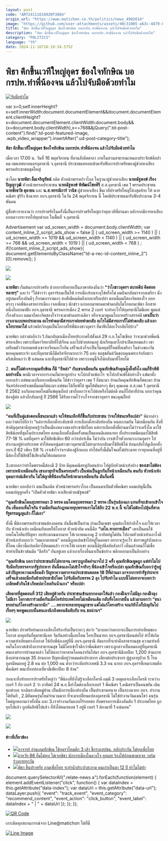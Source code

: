 ```yaml
---
layout: post
code: "ART2411161602NT38Q4"
origin_url: "https://www.matichon.co.th/politics/news_4902614"
image: "https://github.com/user-attachments/assets/40c31005-a63c-4879-8182-5ab32ec2c7dc"
title: "พิธา คึกขึ้นเวทีใหญ่อุดร ข้องใจทักษิณ บอกรปห.ทำพี่น้องจน แล้วไปจับมือด้วยทำไม"
description: "พิธา คึกขึ้นเวทีใหญ่อุดร ข้องใจทักษิณ บอกรปห.ทำพี่น้องจน แล้วไปจับมือด้วยทำไม"
category: "POLITICS"
language: "th"
date: 2024-11-16T16:10:34.575Z
---
```


# พิธา คึกขึ้นเวทีใหญ่อุดร ข้องใจทักษิณ บอกรปห.ทำพี่น้องจน แล้วไปจับมือด้วยทำไม

[![](https://www.matichon.co.th/wp-content/uploads/2024/11/จับมือทำไม.jpg "จับมือทำไม")](https://www.matichon.co.th/wp-content/uploads/2024/11/จับมือทำไม.jpg)

var x=0;self.innerHeight?x=self.innerWidth:document.documentElement&&document.documentElement.clientHeight?x=document.documentElement.clientWidth:document.body&&(x=document.body.clientWidth),x<=768&&jQuery(".td-post-content").find(".td-post-featured-image, .wpb\_video\_wrapper").insertAfter(".ud-post-category-title");

**พิธา คึกขึ้นเวทีใหญ่อุดร ข้องใจทักษิณ บอกรปห.ทำพี่น้องจน แล้วไปจับมือด้วยทำไม**

เมื่อเวลา 17.00 น. วันที่ 16 พฤศจิกายน ที่ลานสังคีตศาลา ภายในสวนสาธารณะหนองประจักษ์ศิลปาคม เขตเทศบาลนครอุดรธานี จ.อุดรธานี ประชาชนทยอยเข้ามารับฟังการปราศรัยของผู้ช่วยหาเสียงพรรคประชาชนชุดใหญ่

นำโดย **นายพิธา ลิ้มเจริญรัตน์** อดีต หัวหน้าพรรคก้าวไกล ในฐานะผู้ช่วยหาเสียง **นายณัฐพงษ์ เรืองปัญญาวุฒิ** หัวหน้าพรรคประชาชน **นายณัฐพงษ์ พิพัฒน์ไชยศิริ** ส.ส.อุดรธานี เขต 1 พรรคประชาชน **นายชัยธวัช ตุลาธน** และ **น.ส.พรรณิการ์ วานิช** ผู้ช่วยหาเสียง ขึ้นเวทีปราศรัยใหญ่โค้งสุดท้าย ให้ นายคณิศร ขุริรัง ชิงนายก อบจ.อุดรธานี ในวัน 24 พฤศจิกายน นี้ โดยมีประชาชนมารับฟังประมาณ 3-4 พันคน

ผู้สื่อข่าวรายงานว่า การปราศรัยในครั้งนี้เป็นการปราศรัยใหญ่กว่าทุกเวทีที่ผ่านมา หลังจากมีการหาเสียงแบบดาวกระจายไปทุกตำบล ในพื้นที่ จ.อุดรธานี

Advertisement var ud\_screen\_width = document.body.clientWidth; var content\_inline\_2\_script\_ads\_show = false || ( ud\_screen\_width >= 1140 ) || ( ud\_screen\_width >= 1019 && ud\_screen\_width < 1140 ) || ( ud\_screen\_width >= 768 && ud\_screen\_width < 1019 ) || ( ud\_screen\_width < 768 ) ; if(!content\_inline\_2\_script\_ads\_show){ document.getElementsByClassName("td-a-rec-id-content\_inline\_2")\[0\].remove(); }

![](https://www.matichon.co.th/wp-content/uploads/2024/11/797141_0-1024x577.jpg)

![](https://www.matichon.co.th/wp-content/uploads/2024/11/797109_0-1024x577.jpg)

**นายพิธา** เริ่มต้นการปราศรัย ด้วยการทักทายเป็นภาษาท้องถิ่นว่า **“ว่าไงชาวอุดรฯ สบายดีบ่ คึดฮอยหลายๆ”** และว่า “ได้ข่าวว่า อุดรฯร้อนเป็นไฟ การเมืองร้อนระอุใช่หรือไม่ ผมบินกลับมาจากอเมริกา นั่งอยู่บนเครื่องบินดีๆ ก็จามเอาจามเอา สงสัยมีคนคิดถึงเยอะหรือเปล่า ตอนนี้ผมก็สองจิตสองใจ บอกตรงๆ เจอพี่น้องสายการเมือง เจอเพื่อนๆ นักข่าว แกบอกมาพาดมาฟาดกลับไม่โกหกนะพิธา อีกสายหนึ่งก็บอกมาฟัง อบจ.อุดรธานี พรรคการเมือง 2 พรรค 2 เบอร์ จะทำอะไรให้อุดรธานีไม่มีเลย พูดแต่เรื่องตัวเอง ผมมาก็สองจิตสองใจว่าจะมาฟาดอย่างเดียว หรือจะมาพูดนโยบายสร้างสรรค์ดี **เอาเป็นว่าเราเอาแบบพอประมาณ อะไรฟาดมามีสาระเราค่อยฟาดกลับ อะไรไม่มีสาระเราก็ไม่ฟาดกลับ แล้วเอานโยบายมาใส่** แล้วพลิกวิกฤตเป็นโอกาสให้พี่น้องชาวอุดรฯ ที่มาฟังได้อะไรกลับไปบ้าง”

นายพิธา กล่าวต่ออีกว่า 1.บินกลับมาเมืองไทยประกาศไปตั้งแต่ 29 ก.ย.ในโซเชียล ว่าจะมาช่วยพี่คณิศรหาเสียง เพราะที่มหาวิทยาลัยที่ไปเรียน และไปช่วยสอนอยู่ นักเรียนเขาใกล้จะปิดเทอมแล้ว เขาเตรียมตัวว่าเทอมหน้าเขาจะเรียนอะไรกัน เสร็จแล้วก็จะเป็นวันหยุดปีใหม่ที่อเมริกา ในช่วงของวันขอบคุณพระเจ้า และที่อุดรธานีก็มีคริสจักรมากกว่า 75 แห่ง ขอสุขสันต์วันขอบคุณพระเจ้ากับชาวคริสเตียนกว่า 8 แสนคน และที่อุดรธานีไปด้วย เพราะเหตุนี้จึงได้กลับมาที่ไทยได้

2\. **ตนก็ไม่ต่างจากคุณทักษิณ ก็มี “อีหล่า” กับเขาเหมือนกัน คุณทักษิณรักคุณอุ๊งอิ๊งยังไง ผมก็รักพิพิมอย่างนั้น** พอมีเวลาจากการงานก็มาหาลูกบ้าง จะไปกลัวแพ้อะไร จะไปกลัวแพ้ได้อย่างไร แพ้มาตั้งเยอะแล้ว แต่ชนะมาก็เยอะเหมือนกัน ได้ข่าวว่าอุดรฯ เขต 1 ก็ชนะมา บ้านเกิดคุณทักษิณก็ชนะมา บ้านจันทร์ส่องหล้าเขตนั้นผมก็ชนะมา แต่ชนะได้ก็แพ้ได้ พูดให้มันตรงๆ ชัดๆ คุณเคน ส.ส.เขต 1 อุดรธานี ปี 2562 ลงกับอนาคตใหม่ก็แพ้คุณป๊อป เขาก็บอกว่าจะไปต่อหรือไม่ต่อดี ตนก็ไปหาที่บ้าน บอกว่าคุณต้องสู้ต่อ แล้วก็กลับมาสู้ ปี 2566 ได้รับความไว้วางใจจากชาวอุดรฯ ชนะคุณป็อป

![](https://www.matichon.co.th/wp-content/uploads/2024/11/797107_0-1024x577.jpg)

**“คนที่เป็นคู่แข่งตอนนี้ชนะมาแล้ว จะให้ชนะอีกทีก็ขึ้นกับประชาชน ว่าจะให้ชนะหรือเปล่า”** พิธากล่าวและว่าต่อไปอีกว่า “แต่การเลือกตั้งระดับชาติ การเลือกตั้งระดับท้องถิ่น คนละเกมกัน ไม่เหมือนกัน สิ่งที่สำคัญอุดรธานีทุกคนรู้ว่าเป็นเมืองหลวงของประชาธิปไตย แต่การเลือกตั้งที่ผ่านมาไม่ว่าจะครั้งใด มาใช้สิทธิน้อยที่สุดในประเทศไทย ตอนเลือกตั้งเมื่อครั้งตนเป็นแคนดิเดตนายก ทั้งประเทศมีคนมาใช้สิทธิ 77-18 % แต่ที่อุดรฯ มาใช้สิทธิเพียง 60 กว่าเปอร์เซ็น ไม่ว่ากัน เราเข้าใจหัวอกแรงงานอุดรฯ ไปทำงานอยู่ต่างประเทศ ทำให้คนหนุ่มสาวชาวอุดรธานีไม่สามารถกลับมาใช้สิทธิได้ ย้อนกลับไปดูเลือกตั้ง อบจ.ปี 62 เพียง 59 % เราเข้าใจว่าเราต้องสู้อีกแบบ ทำให้ครั้งนี้มั่นใจแต่ไม่ประมาท เราทุกคนที่อยู่ที่นี่ต้องไปใช้สิทธิใช้เสียงกันให้ถล่มทลาย

3.เขาบอกว่าทำไมพรรคนี้ต้องมี 2 ป้าย มีคุณคณิศรคู่กับตนบ้าง ไปคู่กับหัวหน้าเท้งบ้าง **ของเขาไม่ต้องเพราะหน้าเหมือนกัน เขาเอาธุรกิจเป็นครอบครัว เป็นพ่อเป็นลูกกันก็หน้าเหมือนกัน ตนกับ หัวหน้าเท้ง อุดมการณ์เดียวกัน ไม่ใช่ญาติพี่น้องกันก็หน้าตามาเหมือนกัน มันก็แค่นี้**

นายพิธา บอกอีกว่า ตนเป็นอดีต หัวหน้าพรรคก้าวไกล เป็นคนมาเปิดตัวพี่คณิศร แคมเปญนี้เป็นแคมเปญลูกครึ่ง “เปิดตัวด้วยพิธา หาเสียงด้วยณัฐพงษ์”

**“คุณทักษิณโดนยุบพรรคมา 3 พรรค ผมโดนยุบพรรคมา 2 พรรค เป็นรุ่นน้องแก แทนที่จะเข้าอกเข้าใจกัน เห็นอกเห็นใจกัน ร่วมมือกันแก้กฎหมายยุบพรรคเราไม่ได้อีก 22 พ.ย.นี้ จะได้ไม่ต้องไปลุ้นที่ศาลรัฐธรรมนูญแล้ว ก็ไม่เอา”** 

ทั้งนี้ พี่น้องพรรคประชาชนต้องอดทน อันนี้แพ้เป็นถ่าน ถ่านเป็นเพชร คุณต้องให้กำลังใจ และให้เวลากับ หัวหน้าเท้ง เหมือนกับเคยให้โอกาส หัวหน้าทิม คนนี้คือ **“เอไอ.ทางการเมือง”** เขาเป็นคนใช้เทคโนโลยีแก้ปัญหา งบประมาณมากมาย ให้เวลาตนเองดู 2 อาทิตย์ดูไม่ทัน ไปถามหัวหน้าเท้งเอาไงดี หัวหน้าเท้งบอกว่า “ผมเอาตายแน่” ตอนนี้ถูกแปลเข้าไปอยู่ในคอมฯ อยากจะรู้อะไร ช่อราษฎร์บังหลวงที่ไหน เดี๋ยวนี้แปบเดียวได้หมดแล้ว เราจะให้เวลาเขา ตอนนี้มีรูปดีลลับลังกาวี เห็นแล้วตนก็ไม่เชื่อ ทำท่าเป็นข้าวต้นมัด “ดีลรัก” กันอยู่เลย แล้วเอาเรื่องอื่นมาเป็นข้ออ้าง พลิกออกมาเป็นอีกอย่าง

**“คุณทักษิณ บอกว่าประชาชนยังไม่หายจน เพราะถูกยึดอำนาจไป 2 ครั้ง คุณทักษิณพูดถูก แต่ทำไมไปจับมือกับพรรคจากรัฐประหาร อันนี้ตนเองไม่เข้าใจจริงๆ พี่น้องเข้าใจหรือเปล่า คุณทักษิณก็บอกว่ารู้อยู่แล้วปัญหาความเหลื่อมล้ำ ปัญหาความยากจนประชาชนตลอด 18 ปีที่ผ่านมา มาจากการทำรัฐประหาร เสร็จแล้วสละมือกับฝ่ายประชาธิปไตย ไปจับมือกับพรรค 2 ลุง ไปจับทำไม แบบนี้ไม่อยากจะบอกว่า เกลียดตัวกินไข่ เกียดปลาไหลกินน้ำแกง” หรือเปล่า**

**เสียดายที่สุดตอนที่ 312 เสียอยู่ด้วยกัน ประชาชนเข้าแยกกองมาให้แล้ว กองฝั่งเราไม่มีลุง กองฝั่งลุงไม่มีเรา โอกาสเราร่วมมือกันเมื่อไหร่ประเทศไทยไม่เหมือนเดิม กลับทิ้งโอกาสนั้น แล้วมาบอกว่า “ธนาธรอย่าแก้โครงสร้างมากนัก” ….อยากจะทลายทุนผูกขาย แต่ไม่แก้โครงสร้าง จะแก้ยังไงก็ปะผุกันไปเรื่อยๆ พอพูดแบบนั้นตนเองนึกถึงตอนดีลลับกับ หน.ชลน่านฯ”**

![](https://www.matichon.co.th/wp-content/uploads/2024/11/Image2_YgdJClz-1024x576.jpg)

นายพิธา ปราศรัยท่ามกลางเสียงโห่ร้องรับเป็นระยะๆ ต่อว่า “มาบอกว่าอยากจะเป็นการเท่าเทียมของโอกาส มาคุยกันที่อุดรธานีเลย วัดกันอย่างนี้เลยไหม ใครเป็นนายก อบจ.อุดรธานีคนต่อไป ทำให้เกิดความเท่าเทียมทางโอกาส ให้กับพี่น้องอยู่ที่นี่ อบจ.อุดรธานี อันแรกที่จะทำคือสาธารณสุข ความเท่าเที่ยมในโอกาสเข้าถึงการสาธารณสุข ไม่มีใครเข้าใจดีกว่าพี่คณิศรฯ เพราะลูกสาวเป็นหมออยู่ที่อุดรธานี ตนเองทำการบ้านมาแล้ว ไม่ได้มากว่าหาสาดโคลนง่ากันไปมา อบจ.อุดรธานีมีงบปีละ 1,200 ล้านบาท มีงบสาธารณสุข 35 ล้านบาท ปัญหามีอยู่ว่าหมดต่อประชากร เตียงต่อประชากร ผู้สูงอายุป่วย 5 โรค อุดรมีหมออยู่ 2.8 คน ต่อ 1,000 คน ต่ำกว่าระดับประเทศมี 3.3 คน นายก อบจ.อุดรฯที่เหมาะสมคือพี่คณิศร ขณะที่งบท่องเที่ยวมีเพียงปีละ 8 ล้าน”

ก่อนจะทิ้งท้ายการปราศรัยใหญ่ว่า “พี่น้องที่ยังไม่รู้จะเลือกใครดี ผมมี 3 เหตุผลจะเลือกใครดี ระหว่างเบอร์ 1 กับ เบอร์ 2 ว่า อาทิตย์ 24 พ.ย.นี้ทำไมต้องเลือกเบอร์ 1 พี่คณิศร 1.คณิศรฯเป็นคนขยัน เดินทุกตำบล จะเดินระดับหมู่บ้าน เป็นนักการเมืองท้องถิ่น เป็นประธานทนาย เป็นรองนายก อบจ. ทำงานได้ทันที , 2.มีทีมคนรุ่นใหม่จำนวนมาก ที่จะมาเปลี่ยนแปลงอุดรธานี ไม่ใช่ทำงานวันแมนโชว์ คนรุ่นใหม่ลูกหลานเราทั้งนั้น และ 3.เราทำงานกันแบบไร้รอยต่อ กับพรรคการเมืองอันดับ 1 ประเทศไทย ถูกยุบไปแล้ว ถูกตัดสิทธิไปแล้ว ก็ยังได้หมายเลข 1 อยู่ดี เบอร์ 1 ต้องมาที่ 1 แน่นอน”

![](https://www.matichon.co.th/wp-content/uploads/2024/11/Image1_IM9fF5D-1024x576.jpg)

![](https://www.matichon.co.th/wp-content/uploads/2024/11/797110_0-1024x577.jpg)

#### ข่าวที่เกี่ยวข้อง

*   [![](https://www.matichon.co.th/wp-content/uploads/2024/11/LINE_ALBUM_TJ.jpg)อาจารย์ อ่านเกมทักษิณ ใช้อุดรฯโหมศึก 3 เส้า ชี้กระแสปชน. หลักประกัน ไม่ยุบเพื่อไทย](https://www.matichon.co.th/politics/news_4902049)
*   [![](https://www.matichon.co.th/wp-content/uploads/2024/11/2405427.jpg)ยายวัย 86 ยิ้มไม่หุบ ได้เจอพิธา นักการเมืองในดวงใจ ลูกเผย ร้องไห้อ้อนพามาเจอ วอร์มร่างกายทุกวัน](https://www.matichon.co.th/politics/news_4902265)
*   [![](https://www.matichon.co.th/wp-content/uploads/2024/11/8366.jpg)พิธา ขึ้นปราศรัย ถามเพื่อไทย จะทำน้ำประปาสะอาด คนเก่าเป็นมา 12 ปี ทำไมไม่ทำ](https://www.matichon.co.th/politics/news_4902110)

document.querySelectorAll(".relate-news a").forEach(function(element) { element.addEventListener("click", function() { var dataIndex = this.getAttribute("data-index"); var dataUrl = this.getAttribute("data-url"); dataLayer.push({ "event": "track\_event", "event\_category": "recommend\_content", "event\_action": "click\_button", "event\_label": dataIndex + " | " + dataUrl }); }); });

[![QR Code](https://www.matichon.co.th/wp-content/uploads/2023/07/wob1371z.jpg)](https://lin.ee/ht0nDxX)

เกาะติดทุกสถานการณ์จาก Line@matichon ได้ที่นี่

[![Line Image](https://www.matichon.co.th/wp-content/uploads/2023/07/th.png)](https://lin.ee/ht0nDxX)